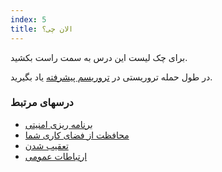 ```yaml
---
index: 5
title: الان چی؟
---
```

برای چک لیست این درس به سمت راست بکشید.

در طول حمله تروریستی در [تروریسم پیشرفته](umbrella://incident-response/terrorism/advanced) یاد بگیرید.

### درسهای مرتبط

*   [برنامه ریزی امنیتی](umbrella://assess-your-risk/security-planning)
*   [محافظت از فضای کاری شما](umbrella://information/protect-your-workspace) 
*   [تعقیب شدن](umbrella://work/being-followed/beginner)
*   [ارتباطات عمومی](umbrella://work/public-communications)